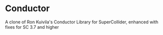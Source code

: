 Conductor
=========

A clone of Ron Kuivila's Conductor Library for SuperCollider, enhanced with fixes for SC 3.7 and higher
